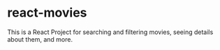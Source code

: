 # react-movies
This is a React Project for searching and filtering movies, seeing details about them, and more.
